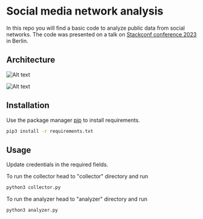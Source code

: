 # Social media network analysis

In this repo you will find a basic code to analyze public data from social networks.
The code was presented on a talk on [Stackconf conference 2023](https://docs.google.com/presentation/d/1al3fLS50SXYUwGpn6zDjnrkM-gfIvUx_1qQk2akqPeg/edit?usp=sharing) in Berlin.

## Architecture

![Alt text](https://github.com/memphisdev/memphis-dev-academy/assets/74717402/f8c2ec11-e4c9-4417-b4c8-3f991af5235a/)

![Alt text](https://github-production-user-asset-6210df.s3.amazonaws.com/74717402/266946664-06cd1401-fcfc-4ac5-ac5f-a59598f7f4e3.png?X-Amz-Algorithm=AWS4-HMAC-SHA256&X-Amz-Credential=AKIAIWNJYAX4CSVEH53A%2F20230912%2Fus-east-1%2Fs3%2Faws4_request&X-Amz-Date=20230912T204219Z&X-Amz-Expires=300&X-Amz-Signature=d15055bc95d47e56ac581aeef8d596617560f1b113160f1b7654d6470934738c&X-Amz-SignedHeaders=host&actor_id=74717402&key_id=0&repo_id=530804070)

## Installation

Use the package manager [pip](https://pip.pypa.io/en/stable/) to install requirements.

```bash
pip3 install -r requirements.txt
```

## Usage

Update credentials in the required fields.

To run the collector head to "collector" directory and run

```bash
python3 collector.py
```

To run the analyzer head to "analyzer" directory and run

```bash
python3 analyzer.py
```
